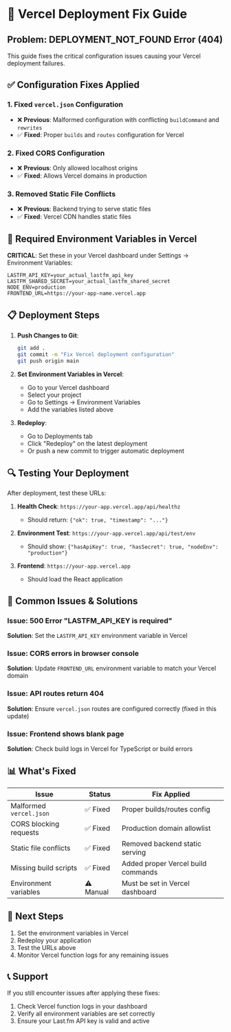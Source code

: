 # 🚨 Vercel Deployment Fix Guide

## Problem: DEPLOYMENT_NOT_FOUND Error (404)

This guide fixes the critical configuration issues causing your Vercel deployment failures.

## ✅ Configuration Fixes Applied

### 1. Fixed `vercel.json` Configuration
- ❌ **Previous**: Malformed configuration with conflicting `buildCommand` and `rewrites`
- ✅ **Fixed**: Proper `builds` and `routes` configuration for Vercel

### 2. Fixed CORS Configuration
- ❌ **Previous**: Only allowed localhost origins
- ✅ **Fixed**: Allows Vercel domains in production

### 3. Removed Static File Conflicts
- ❌ **Previous**: Backend trying to serve static files
- ✅ **Fixed**: Vercel CDN handles static files

## 🔧 Required Environment Variables in Vercel

**CRITICAL**: Set these in your Vercel dashboard under Settings → Environment Variables:

```
LASTFM_API_KEY=your_actual_lastfm_api_key
LASTFM_SHARED_SECRET=your_actual_lastfm_shared_secret
NODE_ENV=production
FRONTEND_URL=https://your-app-name.vercel.app
```

## 📋 Deployment Steps

1. **Push Changes to Git**:
   ```bash
   git add .
   git commit -m "Fix Vercel deployment configuration"
   git push origin main
   ```

2. **Set Environment Variables in Vercel**:
   - Go to your Vercel dashboard
   - Select your project
   - Go to Settings → Environment Variables
   - Add the variables listed above

3. **Redeploy**:
   - Go to Deployments tab
   - Click "Redeploy" on the latest deployment
   - Or push a new commit to trigger automatic deployment

## 🔍 Testing Your Deployment

After deployment, test these URLs:

1. **Health Check**: `https://your-app.vercel.app/api/healthz`
   - Should return: `{"ok": true, "timestamp": "..."}`

2. **Environment Test**: `https://your-app.vercel.app/api/test/env`
   - Should show: `{"hasApiKey": true, "hasSecret": true, "nodeEnv": "production"}`

3. **Frontend**: `https://your-app.vercel.app`
   - Should load the React application

## 🚨 Common Issues & Solutions

### Issue: 500 Error "LASTFM_API_KEY is required"
**Solution**: Set the `LASTFM_API_KEY` environment variable in Vercel

### Issue: CORS errors in browser console
**Solution**: Update `FRONTEND_URL` environment variable to match your Vercel domain

### Issue: API routes return 404
**Solution**: Ensure `vercel.json` routes are configured correctly (fixed in this update)

### Issue: Frontend shows blank page
**Solution**: Check build logs in Vercel for TypeScript or build errors

## 📊 What's Fixed

| Issue | Status | Fix Applied |
|-------|--------|-------------|
| Malformed `vercel.json` | ✅ Fixed | Proper builds/routes config |
| CORS blocking requests | ✅ Fixed | Production domain allowlist |
| Static file conflicts | ✅ Fixed | Removed backend static serving |
| Missing build scripts | ✅ Fixed | Added proper Vercel build commands |
| Environment variables | ⚠️ Manual | Must be set in Vercel dashboard |

## 🔗 Next Steps

1. Set the environment variables in Vercel
2. Redeploy your application
3. Test the URLs above
4. Monitor Vercel function logs for any remaining issues

## 📞 Support

If you still encounter issues after applying these fixes:
1. Check Vercel function logs in your dashboard
2. Verify all environment variables are set correctly
3. Ensure your Last.fm API key is valid and active 